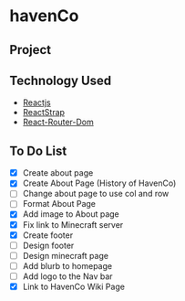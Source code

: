 # havenCo

## Project

## Technology Used
- [Reactjs](https://reactjs.org/) 
- [ReactStrap](https://reactstrap.github.io/)
- [React-Router-Dom](https://reactrouter.com/web/guides/quick-start)

## To Do List
- [x] Create about page
- [x] Create About Page (History of HavenCo)
- [ ] Change about page to use col and row 
- [ ] Format About Page
- [x] Add image to About page
- [X] Fix link to Minecraft server
- [x] Create footer
- [ ] Design footer
- [ ] Design minecraft page
- [ ] Add blurb to homepage
- [ ] Add logo to the Nav bar
- [x] Link to HavenCo Wiki Page